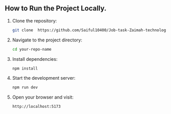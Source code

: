 ## How to Run the Project Locally.
1. Clone the repository:     
      
    ```bash     
    git clone  https://github.com/Saiful10400/Job-task-Zaimah-technology
    ```

2. Navigate to the project directory:

    ```bash
    cd your-repo-name
    ```

3. Install dependencies:

    ```bash
    npm install
    ```

4. Start the development server:

    ```bash
    npm run dev
    ```

5. Open your browser and visit:

    ```bash
    http://localhost:5173
    ```

